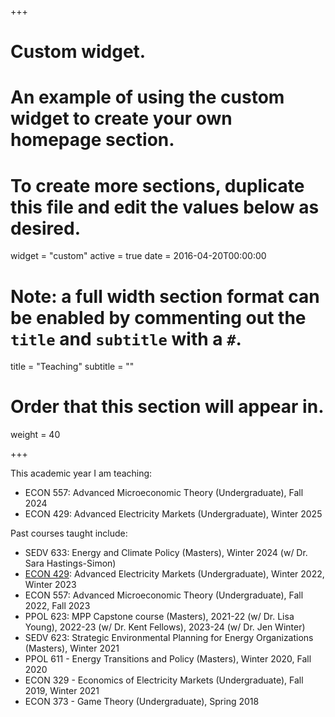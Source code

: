 +++
# Custom widget.
# An example of using the custom widget to create your own homepage section.
# To create more sections, duplicate this file and edit the values below as desired.
widget = "custom"
active = true
date = 2016-04-20T00:00:00

# Note: a full width section format can be enabled by commenting out the `title` and `subtitle` with a `#`.
title = "Teaching"
subtitle = ""

# Order that this section will appear in.
weight = 40

+++

This academic year I am teaching: 
- ECON 557: Advanced Microeconomic Theory (Undergraduate), Fall 2024
- ECON 429: Advanced Electricity Markets (Undergraduate), Winter 2025

Past courses taught include:
- SEDV 633: Energy and Climate Policy (Masters), Winter 2024 (w/ Dr. Sara Hastings-Simon)
- [ECON 429](uploads/econ429/index.html): Advanced Electricity Markets (Undergraduate), Winter 2022, Winter 2023
- ECON 557: Advanced Microeconomic Theory (Undergraduate), Fall 2022, Fall 2023
- PPOL 623: MPP Capstone course (Masters), 2021-22 (w/ Dr. Lisa Young), 2022-23 (w/ Dr. Kent Fellows), 2023-24 (w/ Dr. Jen Winter)
- SEDV 623: Strategic Environmental Planning for Energy Organizations (Masters), Winter 2021
- PPOL 611 - Energy Transitions and Policy (Masters), Winter 2020, Fall 2020
- ECON 329 - Economics of Electricity Markets (Undergraduate), Fall 2019, Winter 2021
- ECON 373 - Game Theory (Undergraduate), Spring 2018


